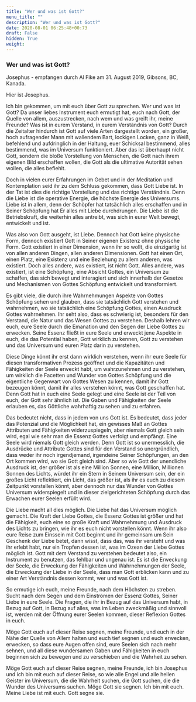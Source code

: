 ```yaml
---
title: "Wer und was ist Gott?"
menu_title: ""
description: "Wer und was ist Gott?"
date: 2020-08-01 06:25:48+00:73
draft: False
hidden: True
weight:
---
```

### Wer und was ist Gott?

Josephus - empfangen durch Al Fike am 31. August 2019, Gibsons, BC, Kanada.

Hier ist Josephus.

Ich bin gekommen, um mit euch über Gott zu sprechen. Wer und was ist Gott? Da unser liebes Instrument euch ermutigt hat, euch nach Gott, der Quelle von allem, auszustrecken, nach wem und was greift ihr, meine Freunde? Was ist in eurem Verstand, in eurem Verständnis von Gott? Durch die Zeitalter hindurch ist Gott auf viele Arten dargestellt worden, ein großer, hoch aufragender Mann mit wallendem Bart, lockigen Locken, ganz in Weiß, befehlend und aufdringlich in der Haltung, euer Schicksal bestimmend, alles bestimmend, was im Universum funktioniert. Aber das ist überhaupt nicht Gott, sondern die bloße Vorstellung von Menschen, die Gott nach ihrem eigenen Bild erschaffen wollen, die Gott als die ultimative Autorität sehen wollen, die alles befiehlt.

Doch in vielen eurer Erfahrungen im Gebet und in der Meditation und Kontemplation seid ihr zu dem Schluss gekommen, dass Gott Liebe ist. In der Tat ist dies die richtige Vorstellung und das richtige Verständnis. Denn die Liebe ist die operative Energie, die höchste Energie des Universums. Liebe ist in allem, denn der Schöpfer hat tatsächlich alles erschaffen und in Seiner Schöpfung hat Er alles mit Liebe durchdrungen. Die Liebe ist die Betriebskraft, die weiterhin alles antreibt, was sich in eurer Welt bewegt, entwickelt und ist.

Was also von Gott ausgeht, ist Liebe. Dennoch hat Gott keine physische Form, dennoch existiert Gott in Seiner eigenen Existenz ohne physische Form. Gott existiert in einer Dimension, wenn ihr so wollt, die einzigartig ist von allen anderen Dingen, allen anderen Dimensionen. Gott hat einen Ort, einen Platz, eine Existenz und eine Beziehung zu allem anderen, was existiert. Doch alles andere, was existiert, ist nicht Gott. Alles andere, was existiert, ist eine Schöpfung, eine Absicht Gottes, ein Universum zu schaffen, das sich bewegt und interagiert und sich innerhalb der Gesetze und Mechanismen von Gottes Schöpfung entwickelt und transformiert.

Es gibt viele, die durch ihre Wahrnehmungen Aspekte von Gottes Schöpfung sehen und glauben, dass sie tatsächlich Gott verstehen und wahrnehmen, wo sie tatsächlich eine Schöpfung Gottes, einen Ausdruck Gottes wahrnehmen. Ihr seht also, dass es schwierig ist, besonders für den Verstand, die Natur und das Wesen Gottes zu verstehen. Deshalb lehren wir euch, eure Seele durch die Emanation und den Segen der Liebe Gottes zu erwecken. Seine Essenz fließt in eure Seele und erweckt jene Aspekte in euch, die das Potential haben, Gott wirklich zu kennen, Gott zu verstehen und das Universum und euren Platz darin zu verstehen.

Diese Dinge könnt ihr erst dann wirklich verstehen, wenn ihr eure Seele für diesen transformativen Prozess geöffnet und die Kapazitäten und Fähigkeiten der Seele erweckt habt, um wahrzunehmen und zu verstehen, um wirklich die Facetten und Wunder von Gottes Schöpfung und die eigentliche Gegenwart von Gottes Wesen zu kennen, damit ihr Gott bezeugen könnt, damit ihr alles verstehen könnt, was Gott geschaffen hat. Denn Gott hat in euch eine Seele gelegt und eine Seele ist der Teil von euch, der Gott sehr ähnlich ist. Die Gaben und Fähigkeiten der Seele erlauben es, das Göttliche wahrhaftig zu sehen und zu erfahren.

Das bedeutet nicht, dass in jedem von uns Gott ist. Es bedeutet, dass jeder das Potenzial und die Möglichkeit hat, ein gewisses Maß an Gottes Attributen und Fähigkeiten widerzuspiegeln, aber niemals Gott gleich sein wird, egal wie sehr man die Essenz Gottes verfolgt und empfängt. Eine Seele wird niemals Gott gleich werden. Denn Gott ist so unermesslich, die Ausdrücke und Attribute Gottes sind für den Verstand so unergründlich, dass weder ihr noch irgendjemand, irgendeine Seiner Schöpfungen, an den Ort kommen wird, wo sie Gott gleich sind. Aber so wie Gott der unendliche Ausdruck ist, der größer ist als eine Million Sonnen, eine Million, Millionen Sonnen des Lichts, würdet ihr ein Stern in Seinem Universum sein, der ein großes Licht reflektiert, ein Licht, das größer ist, als ihr es euch zu diesem Zeitpunkt vorstellen könnt, aber dennoch nur das Wunder von Gottes Universum widerspiegelt und in dieser zielgerichteten Schöpfung durch das Erwachen eurer Seelen erfüllt wird.

Die Liebe macht all dies möglich. Die Liebe hat das Universum möglich gemacht. Die Kraft der Liebe Gottes, die Essenz Gottes ist größer und hat die Fähigkeit, euch eine so große Kraft und Wahrnehmung und Ausdruck des Lichts zu bringen, wie ihr es euch nicht vorstellen könnt. Wenn ihr also eure Reise zum Einssein mit Gott beginnt und ihr gemeinsam um Sein Geschenk der Liebe betet, dann wisst, dass das, was ihr versteht und was ihr erlebt habt, nur ein Tropfen dessen ist, was im Ozean der Liebe Gottes möglich ist. Gott mit dem Verstand zu verstehen bedeutet also, ein Instrument zu benutzen, das fehlbar und ungenau ist. Es ist die Erweckung der Seele, die Erweckung der Fähigkeiten und Wahrnehmungen der Seele, die Erweckung der Liebe in der Seele, dass man Gott erblicken kann und zu einer Art Verständnis dessen kommt, wer und was Gott ist.

So ermutige ich euch, meine Freunde, nach dem Höchsten zu streben. Sucht nach dem Segen und dem Einströmen der Essenz Gottes, Seiner Liebe in eure Seele. Die Fragen, die ihr in Bezug auf das Universum habt, in Bezug auf Gott, in Bezug auf alles, was im Leben zweckmäßig und sinnvoll ist, werden mit der Öffnung eurer Seelen kommen, dieser Reflexion Gottes in euch.

Möge Gott euch auf dieser Reise segnen, meine Freunde, und euch in der Nähe der Quelle von Allem halten und euch tief segnen und euch erwecken, erwecken, so dass eure Augen offen sind, eure Seelen sich nach mehr sehnen, und all diese wundersamen Gaben und Fähigkeiten in euch beginnen sich zu bewegen und zu verschieben und die Wahrheit zu sehen.

Möge Gott euch auf dieser Reise segnen, meine Freunde, ich bin Josephus und ich bin mit euch auf dieser Reise, so wie alle Engel und alle hellen Geister im Universum, die die Wahrheit suchen, die Gott suchen, die die Wunder des Universums suchen. Möge Gott sie segnen. Ich bin mit euch. Meine Liebe ist mit euch. Gott segne sie.
